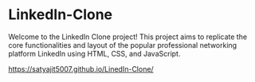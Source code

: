 # LinkedIn-Clone

Welcome to the LinkedIn Clone project! This project aims to replicate the core functionalities and layout of the popular professional networking platform LinkedIn using HTML, CSS, and JavaScript.

https://satyajit5007.github.io/LinedIn-Clone/
